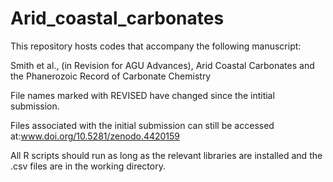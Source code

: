 # Arid_coastal_carbonates

This repository hosts codes that accompany the following manuscript:

Smith et al., (in Revision for AGU Advances), Arid Coastal Carbonates and the Phanerozoic Record of Carbonate Chemistry

File names marked with REVISED have changed since the intitial submission. 

Files associated with the initial submission can still be accessed at:www.doi.org/10.5281/zenodo.4420159

All R scripts should run as long as the relevant libraries are installed and the .csv files are in the working directory. 

